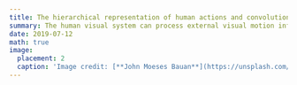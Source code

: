 ```yaml
---
title: The hierarchical representation of human actions and convolutional neural networks
summary: The human visual system can process external visual motion information quickly and efficiently, and obtain a series of understandings from low-level information (e.g. speed, texture) to high-level information (e.g. intention, goal). Action recognition is mediated by complex multi-stage processing of visual information emerging rapidly in a distributed network of cortical regions in the ventral and dorsal pathways. Previous evidence showed that image information and motion information are mainly processed in the ventral and dorsal visual pathways respectively. However, the complicated process remains poorly understood and is hard to be captured by computational models. With the development of deep learning and neural networks, computers have reached a height close to the human level in many visual tasks. But computers rely on a large amount of training data and strictly defined computational rules, which is not close to the highly efficient and adaptable human visual system. To investigate the representation of human actions in human brains and artificial neural networks, we are currently using fMRI and MEG to investigate the neural mechanisms behind action understanding and the correspondence between neural networks and human neural systems.
date: 2019-07-12
math: true
image:
  placement: 2
  caption: 'Image credit: [**John Moeses Bauan**](https://unsplash.com/photos/OGZtQF8iC0g)'
---
```



